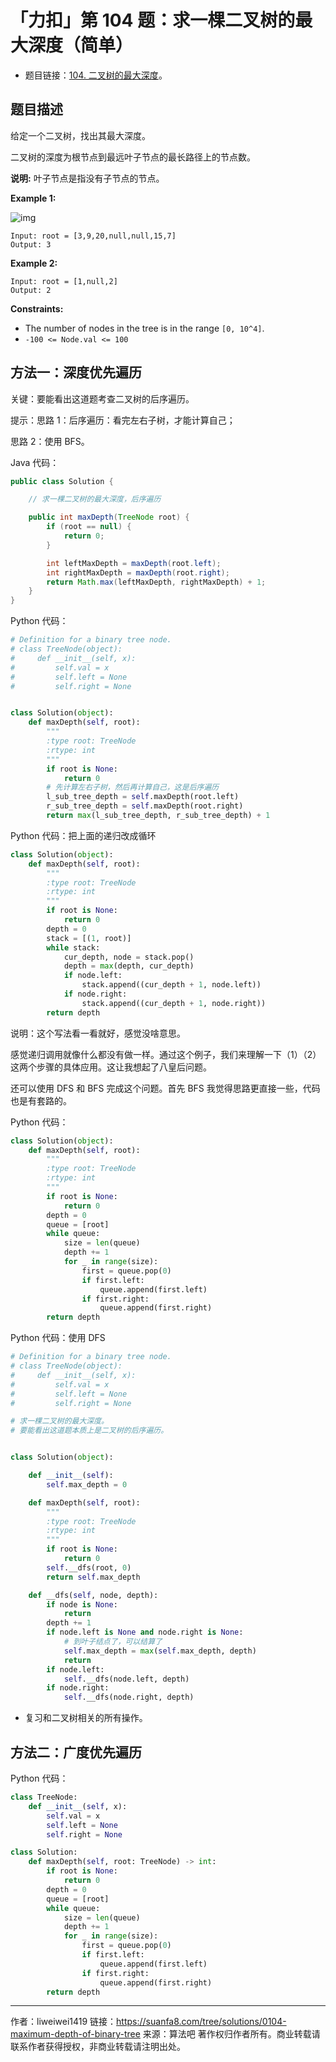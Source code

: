 # 「力扣」第 104 题：求一棵二叉树的最大深度（简单）

- 题目链接：[104. 二叉树的最大深度](https://leetcode-cn.com/problems/maximum-depth-of-binary-tree/description/)。

## 题目描述

给定一个二叉树，找出其最大深度。

二叉树的深度为根节点到最远叶子节点的最长路径上的节点数。

**说明:** 叶子节点是指没有子节点的节点。

**Example 1:**

![img](https://assets.leetcode.com/uploads/2020/11/26/tmp-tree.jpg)

```
Input: root = [3,9,20,null,null,15,7]
Output: 3
```

**Example 2:**

```
Input: root = [1,null,2]
Output: 2
```

**Constraints:**

- The number of nodes in the tree is in the range `[0, 10^4]`.
- `-100 <= Node.val <= 100`

## 方法一：深度优先遍历

关键：要能看出这道题考查二叉树的后序遍历。

提示：思路 1：后序遍历：看完左右子树，才能计算自己；

思路 2：使用 BFS。

Java 代码：

```java
public class Solution {

    // 求一棵二叉树的最大深度，后序遍历

    public int maxDepth(TreeNode root) {
        if (root == null) {
            return 0;
        }

        int leftMaxDepth = maxDepth(root.left);
        int rightMaxDepth = maxDepth(root.right);
        return Math.max(leftMaxDepth, rightMaxDepth) + 1;
    }
}
```

Python 代码：

```python
# Definition for a binary tree node.
# class TreeNode(object):
#     def __init__(self, x):
#         self.val = x
#         self.left = None
#         self.right = None


class Solution(object):
    def maxDepth(self, root):
        """
        :type root: TreeNode
        :rtype: int
        """
        if root is None:
            return 0
        # 先计算左右子树，然后再计算自己，这是后序遍历
        l_sub_tree_depth = self.maxDepth(root.left)
        r_sub_tree_depth = self.maxDepth(root.right)
        return max(l_sub_tree_depth, r_sub_tree_depth) + 1
```

Python 代码：把上面的递归改成循环

```python
class Solution(object):
    def maxDepth(self, root):
        """
        :type root: TreeNode
        :rtype: int
        """
        if root is None:
            return 0
        depth = 0
        stack = [(1, root)]
        while stack:
            cur_depth, node = stack.pop()
            depth = max(depth, cur_depth)
            if node.left:
                stack.append((cur_depth + 1, node.left))
            if node.right:
                stack.append((cur_depth + 1, node.right))
        return depth
```

说明：这个写法看一看就好，感觉没啥意思。

感觉递归调用就像什么都没有做一样。通过这个例子，我们来理解一下（1）（2）这两个步骤的具体应用。这让我想起了八皇后问题。

还可以使用 DFS 和 BFS 完成这个问题。首先 BFS 我觉得思路更直接一些，代码也是有套路的。

Python 代码：

```python
class Solution(object):
    def maxDepth(self, root):
        """
        :type root: TreeNode
        :rtype: int
        """
        if root is None:
            return 0
        depth = 0
        queue = [root]
        while queue:
            size = len(queue)
            depth += 1
            for _ in range(size):
                first = queue.pop(0)
                if first.left:
                    queue.append(first.left)
                if first.right:
                    queue.append(first.right)
        return depth
```

Python 代码：使用 DFS

```python
# Definition for a binary tree node.
# class TreeNode(object):
#     def __init__(self, x):
#         self.val = x
#         self.left = None
#         self.right = None

# 求一棵二叉树的最大深度。
# 要能看出这道题本质上是二叉树的后序遍历。


class Solution(object):

    def __init__(self):
        self.max_depth = 0

    def maxDepth(self, root):
        """
        :type root: TreeNode
        :rtype: int
        """
        if root is None:
            return 0
        self.__dfs(root, 0)
        return self.max_depth

    def __dfs(self, node, depth):
        if node is None:
            return
        depth += 1
        if node.left is None and node.right is None:
            # 到叶子结点了，可以结算了
            self.max_depth = max(self.max_depth, depth)
            return
        if node.left:
            self.__dfs(node.left, depth)
        if node.right:
            self.__dfs(node.right, depth)
```

- 复习和二叉树相关的所有操作。

## 方法二：广度优先遍历

Python 代码：

```python
class TreeNode:
    def __init__(self, x):
        self.val = x
        self.left = None
        self.right = None

class Solution:
    def maxDepth(self, root: TreeNode) -> int:
        if root is None:
            return 0
        depth = 0
        queue = [root]
        while queue:
            size = len(queue)
            depth += 1
            for _ in range(size):
                first = queue.pop(0)
                if first.left:
                    queue.append(first.left)
                if first.right:
                    queue.append(first.right)
        return depth
```



---

作者：liweiwei1419
链接：https://suanfa8.com/tree/solutions/0104-maximum-depth-of-binary-tree
来源：算法吧
著作权归作者所有。商业转载请联系作者获得授权，非商业转载请注明出处。